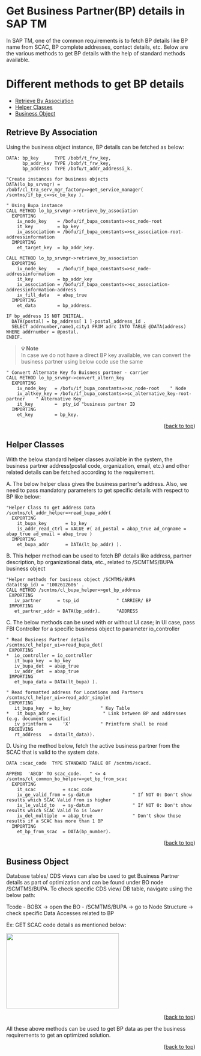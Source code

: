 <a name="top"></a>
# Get Business Partner(BP)  details in SAP TM

In SAP TM, one of the common requirements is to fetch BP details like BP name from SCAC, BP  complete addresses, contact details, etc. Below are the various methods to get BP details with the help of standard methods available.

# Different methods to get BP details
 - [Retrieve By Association](#retrieve-by-association)
 - [Helper Classes](#helper-classes)
 - [Business Object](#business-object)

## Retrieve By Association
Using the business object instance, BP details can be fetched as below:
````abap
DATA: bp_key      TYPE /bobf/t_frw_key,
      bp_addr_key TYPE /bobf/t_frw_key,
      bp_address  TYPE /bofu/t_addr_addressi_k.
      
"Create instances for business objects
DATA(lo_bp_srvmgr) = /bobf/cl_tra_serv_mgr_factory=>get_service_manager( /scmtms/if_bp_c=>sc_bo_key ).

" Using Bupa instance
CALL METHOD lo_bp_srvmgr->retrieve_by_association
  EXPORTING
    iv_node_key    = /bofu/if_bupa_constants=>sc_node-root
    it_key         = bp_key
    iv_association = /bofu/if_bupa_constants=>sc_association-root-addressinformation
  IMPORTING
    et_target_key  = bp_addr_key.

CALL METHOD lo_bp_srvmgr->retrieve_by_association
  EXPORTING
    iv_node_key    = /bofu/if_bupa_constants=>sc_node-addressinformation
    it_key         = bp_addr_key
    iv_association = /bofu/if_bupa_constants=>sc_association-addressinformation-address
    iv_fill_data   = abap_true
  IMPORTING
    et_data        = bp_address.
  
IF bp_address IS NOT INITIAL.
  DATA(postal) = bp_address[ 1 ]-postal_address_id .
  SELECT addrnumber,name1,city1 FROM adrc INTO TABLE @DATA(address) WHERE addrnumber = @postal.
ENDIF.

````
> **💡 Note**<br>
> In case we do not have a direct BP key available, we can convert the business partner using below code use the same 
````abap
" Convert Alternate Key fo Buisness partner - carrier
CALL METHOD lo_bp_srvmgr->convert_altern_key
  EXPORTING
    iv_node_key   = /bofu/if_bupa_constants=>sc_node-root    " Node
    iv_altkey_key = /bofu/if_bupa_constants=>sc_alternative_key-root-partner    " Alternative Key
    it_key        =  pty_id "business partner ID
  IMPORTING
    et_key        = bp_key.
````
<p align="right">(<a href="#top">back to top</a>)</p>

## Helper Classes
With the below standard helper classes available in the system, the business partner address(postal code, organization, email, etc.) and other related details can be fetched according to the requirement.

A. The below helper class gives the business partner's address. Also, we need to pass mandatory parameters to get specific details with respect to BP like below:
````abap
"Helper Class to get Address Data
/scmtms/cl_addr_helper=>read_bupa_addr(
  EXPORTING
    it_bupa_key       = bp_key
    is_addr_read_ctrl = VALUE #( ad_postal = abap_true ad_orgname = abap_true ad_email = abap_true )
  IMPORTING
    et_bupa_addr      = DATA(lt_bp_addr) ).
````
B. This helper method can be used to fetch BP details like address, partner description, bp organizational data, etc., related to /SCMTMS/BUPA business object
 ````abap
"Helper methods for business object /SCMTMS/BUPA
data(tsp_id) = '1002612606'	.
CALL METHOD /scmtms/cl_bupa_helper=>get_bp_address
  EXPORTING
    iv_partner      = tsp_id              " CARRIER/ BP
  IMPORTING
    et_partner_addr = DATA(bp_addr).      "ADDRESS
 ````
 C. The below methods can be used with or without UI case; in UI case, pass FBI Controller for a specific business object to parameter io_controller   
 ````abap
" Read Business Partner details
/scmtms/cl_helper_ui=>read_bupa_det(
  EXPORTING
*  io_controller = io_controller
    it_bupa_key  = bp_key
    iv_bupa_det  = abap_true
    iv_addr_det  = abap_true
  IMPORTING
    et_bupa_data = DATA(lt_bupa) ).

" Read formatted address for Locations and Partners
/scmtms/cl_helper_ui=>read_addr_simple(
  EXPORTING
    it_bupa_key  = bp_key           " Key Table
*   it_bupa_adnr =                  " Link between BP and addresses (e.g. document specific)
    iv_printform =    'X'           " Printform shall be read
  RECEIVING
    rt_address   = data(lt_data)).
````
D. Using the method below, fetch the active business partner from the SCAC that is valid to the system date.
````abap
DATA :scac_code  TYPE STANDARD TABLE OF /scmtms/scacd.

APPEND  'ABCD' TO scac_code.   " <= 4
/scmtms/cl_common_bo_helper=>get_bp_from_scac
  EXPORTING
    it_scac          = scac_code
    iv_ge_valid_from = sy-datum                " If NOT 0: Don't show results which SCAC Valid From is higher
    iv_le_valid_to   = sy-datum                " If NOT 0: Don't show results which SCAC Valid To is lower
    iv_del_multiple  = abap_true               " Don't show those results if a SCAC has more than 1 BP
  IMPORTING
    et_bp_from_scac  = DATA(bp_number).
````
<p align="right">(<a href="#top">back to top</a>)</p>

## Business Object
Database tables/ CDS views can also be used to get Business Partner details as part of optimization and can be found under BO node /SCMTMS/BUPA.
To check  specific CDS view/ DB table, navigate using the below path:

Tcode - BOBX -> open the BO - /SCMTMS/BUPA -> go to Node Structure -> check  specific Data Accesses related to BP

Ex: GET SCAC code details as mentioned below:

<img src="https://user-images.githubusercontent.com/87542870/233247073-fa099d5a-ecd3-4121-aa66-d1d99a13a9cf.png" width="300" height="200">
<p align="right">(<a href="#top">back to top</a>)</p>

All these above methods can be used to get BP data as per the business requirements to get an optimized solution.
<p align="right">(<a href="#top">back to top</a>)</p>

